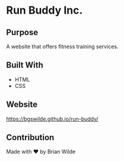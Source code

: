 # Run Buddy Inc.

## Purpose
A website that offers fitness training services.

## Built With
* HTML
* CSS

## Website
https://bgswilde.github.io/run-buddy/

## Contribution
Made with ❤️ by Brian Wilde
